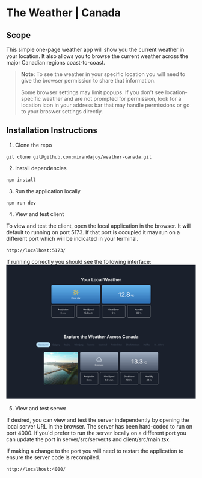 # The Weather | Canada

## Scope

This simple one-page weather app will show you the current weather in your location. It also allows you to browse the current weather across the major Canadian regions coast-to-coast.

> **Note**: To see the weather in your specific location you will need to give the browser permission to share that information.
>
> Some browser settings may limit popups. If you don't see location-specific weather and are not prompted for permission, look for a location icon in your address bar that may handle permissions or go to your broswer settings directly.

## Installation Instructions

1. Clone the repo

```
git clone git@github.com:mirandajoy/weather-canada.git
```

2. Install dependencies

```
npm install
```

3. Run the application locally

```
npm run dev
```

4. View and test client

To view and test the client, open the local application in the browser. It will default to running on port 5173. If that port is occupied it may run on a different port which will be indicated in your terminal.

```
http://localhost:5173/
```

If running correctly you should see the following interface:
![Weather App Preview](weather-app-preview.png)

5. View and test server

If desired, you can view and test the server independently by opening the local server URL in the browser. The server has been hard-coded to run on port 4000. If you'd prefer to run the server locally on a different port you can update the port in server/src/server.ts and client/src/main.tsx.

If making a change to the port you will need to restart the application to ensure the server code is recompiled.

```
http://localhost:4000/
```
